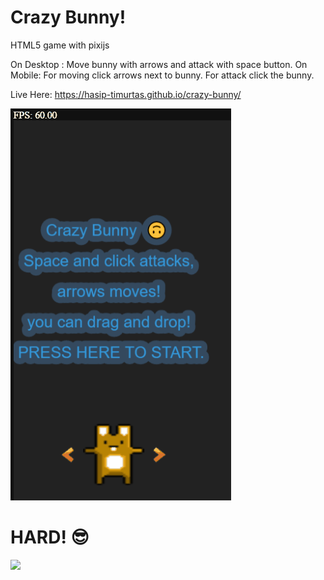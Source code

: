 # Crazy Bunny!
HTML5 game with pixijs

On Desktop : Move bunny with arrows and attack with space button.
On Mobile: For moving click arrows next to bunny. For attack click the bunny.

Live Here: https://hasip-timurtas.github.io/crazy-bunny/

![](usage_gif.gif)
 
# HARD! 😎
![](usage_gif2.gif)
